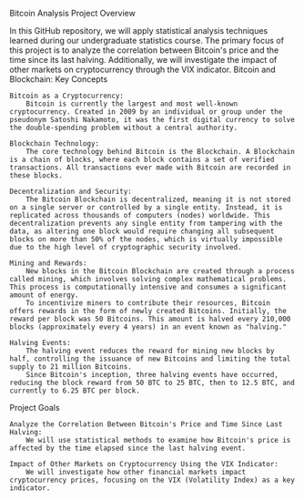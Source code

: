 Bitcoin Analysis Project
Overview

In this GitHub repository, we will apply statistical analysis techniques learned during our undergraduate statistics course. The primary focus of this project is to analyze the correlation between Bitcoin's price and the time since its last halving. Additionally, we will investigate the impact of other markets on cryptocurrency through the VIX indicator.
Bitcoin and Blockchain: Key Concepts

    Bitcoin as a Cryptocurrency:
        Bitcoin is currently the largest and most well-known cryptocurrency. Created in 2009 by an individual or group under the pseudonym Satoshi Nakamoto, it was the first digital currency to solve the double-spending problem without a central authority.

    Blockchain Technology:
        The core technology behind Bitcoin is the Blockchain. A Blockchain is a chain of blocks, where each block contains a set of verified transactions. All transactions ever made with Bitcoin are recorded in these blocks.

    Decentralization and Security:
        The Bitcoin Blockchain is decentralized, meaning it is not stored on a single server or controlled by a single entity. Instead, it is replicated across thousands of computers (nodes) worldwide. This decentralization prevents any single entity from tampering with the data, as altering one block would require changing all subsequent blocks on more than 50% of the nodes, which is virtually impossible due to the high level of cryptographic security involved.

    Mining and Rewards:
        New blocks in the Bitcoin Blockchain are created through a process called mining, which involves solving complex mathematical problems. This process is computationally intensive and consumes a significant amount of energy.
        To incentivize miners to contribute their resources, Bitcoin offers rewards in the form of newly created Bitcoins. Initially, the reward per block was 50 Bitcoins. This amount is halved every 210,000 blocks (approximately every 4 years) in an event known as "halving."

    Halving Events:
        The halving event reduces the reward for mining new blocks by half, controlling the issuance of new Bitcoins and limiting the total supply to 21 million Bitcoins.
        Since Bitcoin's inception, three halving events have occurred, reducing the block reward from 50 BTC to 25 BTC, then to 12.5 BTC, and currently to 6.25 BTC per block.

Project Goals

    Analyze the Correlation Between Bitcoin's Price and Time Since Last Halving:
        We will use statistical methods to examine how Bitcoin's price is affected by the time elapsed since the last halving event.

    Impact of Other Markets on Cryptocurrency Using the VIX Indicator:
        We will investigate how other financial markets impact cryptocurrency prices, focusing on the VIX (Volatility Index) as a key indicator.
